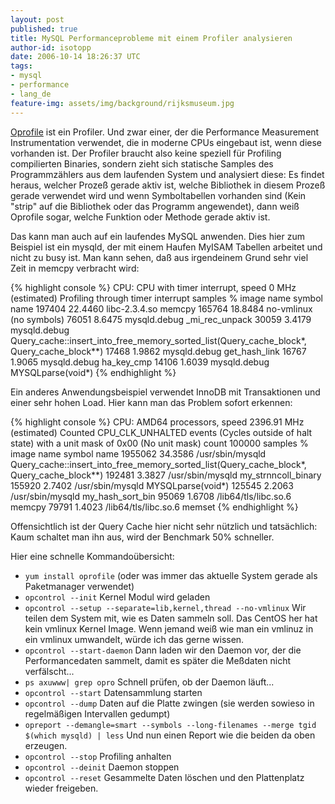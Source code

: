 ```yaml
---
layout: post
published: true
title: MySQL Performanceprobleme mit einem Profiler analysieren
author-id: isotopp
date: 2006-10-14 18:26:37 UTC
tags:
- mysql
- performance
- lang_de
feature-img: assets/img/background/rijksmuseum.jpg
---
```

[Oprofile](http://oprofile.sourceforge.net) ist ein Profiler. Und zwar einer, der die Performance Measurement Instrumentation verwendet, die in moderne CPUs eingebaut ist, wenn diese vorhanden ist. Der Profiler braucht also keine speziell für Profiling compilierten Binaries, sondern zieht sich statische Samples des Programmzählers aus dem laufenden System und analysiert diese: Es findet heraus, welcher Prozeß gerade aktiv ist, welche Bibliothek in diesem Prozeß gerade verwendet wird und wenn Symboltabellen vorhanden sind (Kein "strip" auf die Bibliothek oder das Programm angewendet), dann weiß Oprofile sogar, welche Funktion oder Methode gerade aktiv ist.

Das kann man auch auf ein laufendes MySQL anwenden. Dies hier zum Beispiel ist ein mysqld, der mit einem Haufen MyISAM Tabellen arbeitet und nicht zu busy ist. Man kann sehen, daß aus irgendeinem Grund sehr viel Zeit in memcpy verbracht wird:

{% highlight console %}
CPU: CPU with timer interrupt, speed 0 MHz (estimated)
Profiling through timer interrupt
samples  %        image name               symbol name
197404   22.4460  libc-2.3.4.so            memcpy
165764   18.8484  no-vmlinux               (no symbols)
76051     8.6475  mysqld.debug             _mi_rec_unpack
30059     3.4179  mysqld.debug             Query_cache::insert_into_free_memory_sorted_list(Query_cache_block*, Query_cache_block**)
17468     1.9862  mysqld.debug             get_hash_link
16767     1.9065  mysqld.debug             ha_key_cmp
14106     1.6039  mysqld.debug             MYSQLparse(void*)
{% endhighlight %}

Ein anderes Anwendungsbeispiel verwendet InnoDB mit Transaktionen und einer sehr hohen Load. Hier kann man das Problem sofort erkennen:

{% highlight console %}
CPU: AMD64 processors, speed 2396.91 MHz (estimated)
Counted CPU_CLK_UNHALTED events (Cycles outside of halt state) 
with a unit mask of 0x00 (No unit mask) count 100000
samples  %        image name               symbol name
1955062  34.3586  /usr/sbin/mysqld         Query_cache::insert_into_free_memory_sorted_list(Query_cache_block*, Query_cache_block**)
192481    3.3827  /usr/sbin/mysqld         my_strnncoll_binary
155920    2.7402  /usr/sbin/mysqld         MYSQLparse(void*)
125545    2.2063  /usr/sbin/mysqld         my_hash_sort_bin
95069     1.6708  /lib64/tls/libc.so.6     memcpy
79791     1.4023  /lib64/tls/libc.so.6     memset
{% endhighlight %}

Offensichtlich ist der Query Cache hier nicht sehr nützlich und tatsächlich: Kaum schaltet man ihn aus, wird der Benchmark 50% schneller.

Hier eine schnelle Kommandoübersicht:

- `yum install oprofile` (oder was immer das aktuelle System gerade als Paketmanager verwendet)
- `opcontrol --init` Kernel Modul wird geladen
- `opcontrol --setup --separate=lib,kernel,thread --no-vmlinux` 
Wir teilen dem System mit, wie es Daten sammeln soll. Das CentOS her hat kein vmlinux Kernel Image. Wenn jemand weiß wie man ein vmlinuz in ein vmlinux umwandelt, würde ich das gerne wissen.
- `opcontrol --start-daemon` Dann laden wir den Daemon vor, der die Performancedaten sammelt, damit es später die Meßdaten nicht verfälscht...
- `ps axuwww| grep opro` Schnell prüfen, ob der Daemon läuft...
- `opcontrol --start` Datensammlung starten
- `opcontrol --dump` Daten auf die Platte zwingen (sie werden sowieso in regelmäßigen Intervallen gedumpt)
- `opreport --demangle=smart --symbols --long-filenames --merge tgid $(which mysqld) | less` Und nun einen Report wie die beiden da oben erzeugen.
- `opcontrol --stop` Profiling anhalten
- `opcontrol --deinit` Daemon stoppen
- `opcontrol --reset` Gesammelte Daten löschen und den Plattenplatz wieder freigeben.